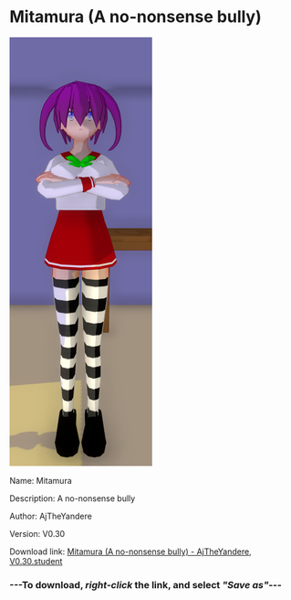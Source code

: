 # Mitamura (A no-nonsense bully)

<img src = "https://raw.githubusercontent.com/Arbiter1223/Daigaku-Gurashi-Custom-Students/master/Students/Files/Mitamura%20(A%20no-nonsense%20bully).png">

Name: Mitamura

Description: A no-nonsense bully

Author: AjTheYandere

Version: V0.30

Download link: <a href="https://raw.githubusercontent.com/Arbiter1223/Daigaku-Gurashi-Custom-Students/master/Students/Files/Mitamura%20(A%20no-nonsense%20bully)%20-%20AjTheYandere%2C%20V0.30.student">Mitamura (A no-nonsense bully) - AjTheYandere, V0.30.student</a>

### ---**To download, _right-click_ the link, and select _"Save as"_**---
